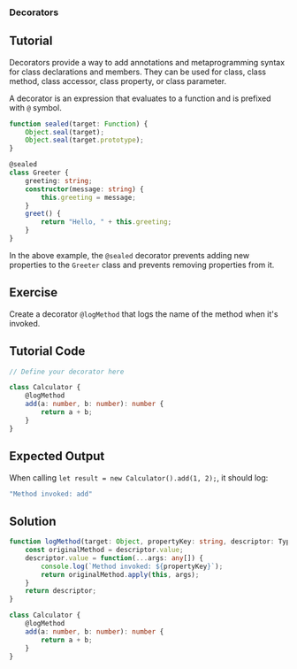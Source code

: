 ### Decorators

Tutorial
-------
Decorators provide a way to add annotations and metaprogramming syntax for class declarations and members. They can be used for class, class method, class accessor, class property, or class parameter. 

A decorator is an expression that evaluates to a function and is prefixed with `@` symbol.

```typescript
function sealed(target: Function) {
    Object.seal(target);
    Object.seal(target.prototype);
}

@sealed
class Greeter {
    greeting: string;
    constructor(message: string) {
        this.greeting = message;
    }
    greet() {
        return "Hello, " + this.greeting;
    }
}
```

In the above example, the `@sealed` decorator prevents adding new properties to the `Greeter` class and prevents removing properties from it.

Exercise
-------
Create a decorator `@logMethod` that logs the name of the method when it's invoked.

Tutorial Code
-------
```typescript
// Define your decorator here

class Calculator {
    @logMethod
    add(a: number, b: number): number {
        return a + b;
    }
}
```

Expected Output
-------
When calling `let result = new Calculator().add(1, 2);`, it should log:

```typescript
"Method invoked: add"
```

Solution
-------
```typescript
function logMethod(target: Object, propertyKey: string, descriptor: TypedPropertyDescriptor<any>) {
    const originalMethod = descriptor.value;
    descriptor.value = function(...args: any[]) {
        console.log(`Method invoked: ${propertyKey}`);
        return originalMethod.apply(this, args);
    }
    return descriptor;
}

class Calculator {
    @logMethod
    add(a: number, b: number): number {
        return a + b;
    }
}
```
